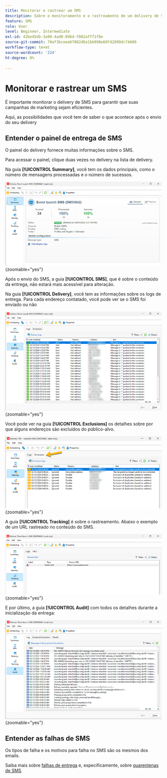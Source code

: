 ```yaml
---
title: Monitorar e rastrear um SMS
description: Sobre o monitoramento e o rastreamento de um delivery de SMS
feature: SMS
role: User
level: Beginner, Intermediate
exl-id: 42be45db-3a90-4ad0-896d-f082afff1f8e
source-git-commit: 70af3bceee67082d6a1bb098e60fd2899dc74600
workflow-type: tm+mt
source-wordcount: '224'
ht-degree: 0%

---
```


# Monitorar e rastrear um SMS

É importante monitorar o delivery de SMS para garantir que suas campanhas de marketing sejam eficientes.

Aqui, as possibilidades que você tem de saber o que acontece após o envio do seu delivery

## Entender o painel de entrega de SMS

O painel do delivery fornece muitas informações sobre o SMS.

Para acessar o painel, clique duas vezes no delivery na lista de delivery.

Na guia **[!UICONTROL Summary]**, você tem os dados principais, como o número de mensagens processadas e o número de sucessos.

![](assets/sms_summary.png){zoomable="yes"}

Após o envio do SMS, a guia **[!UICONTROL SMS]**, que é sobre o conteúdo da entrega, não estará mais acessível para alteração.

Na guia **[!UICONTROL Delivery]**, você tem as informações sobre os logs de entrega. Para cada endereço contatado, você pode ver se o SMS foi enviado ou não

![](assets/sms_deliverylogs.png){zoomable="yes"}

Você pode ver na guia **[!UICONTROL Exclusions]** os detalhes sobre por que alguns endereços são excluídos do público-alvo.

![](assets/sms_exclusions.png){zoomable="yes"}

A guia **[!UICONTROL Tracking]** é sobre o rastreamento. Abaixo o exemplo de um URL rastreado no conteúdo do SMS.

![](assets/sms_trackinglogs.png){zoomable="yes"}

E por último, a guia **[!UICONTROL Audit]** com todos os detalhes durante a inicialização da entrega:

![](assets/sms_audit.png){zoomable="yes"}

## Entender as falhas de SMS

Os tipos de falha e os motivos para falha no SMS são os mesmos dos emails.

Saiba mais sobre [falhas de entrega](../delivery-failures.md) e, especificamente, sobre [quarentenas de SMS](../delivery-failures.md#sms-quarantines).

